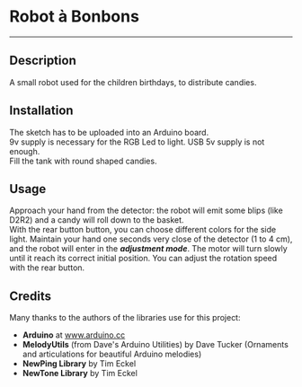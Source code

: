 # Robot à Bonbons
---
## Description
A small robot used for the children birthdays, to distribute candies.
## Installation
The sketch has to be uploaded into an Arduino board.  
9v supply is necessary for the RGB Led to light. USB 5v supply is not enough.  
Fill the tank with round shaped candies.
## Usage
Approach your hand from the detector: the robot will emit some blips (like D2R2) and a candy will roll down to the basket.  
With the rear button button, you can choose different colors for the side light.
Maintain your hand one seconds very close of the detector (1 to 4 cm), and the robot will enter in the ***adjustment mode***. The motor will turn slowly until it reach its correct initial position.
You can adjust the rotation speed with the rear button.
## Credits
Many thanks to the authors of the libraries use for this project:  
* **Arduino** at www.arduino.cc
* **MelodyUtils** (from Dave's Arduino Utilities) by Dave Tucker (Ornaments and articulations for beautiful Arduino melodies)
* **NewPing Library** by Tim Eckel
* **NewTone Library** by Tim Eckel
